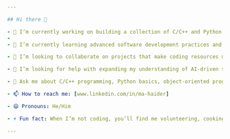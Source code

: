 ```yaml
---

## Hi there 👋

- 🔭 I’m currently working on building a collection of C/C++ and Python codes for Programming Fundamentals and Object-Oriented Programming (OOP) to help students learn and practice these essential programming concepts.
- 
- 🌱 I’m currently learning advanced software development practices and exploring artificial intelligence, preparing for my journey into computer science at California State University.

- 👯 I’m looking to collaborate on projects that make coding resources more accessible to learners, especially in C/C++ and Python.

- 🤔 I’m looking for help with expanding my understanding of AI-driven solutions and contributing to open-source projects in software development.

- 💬 Ask me about C/C++ programming, Python basics, object-oriented programming, and SQL database management.

- 📫 How to reach me: [www.linkedin.com/in/ma-haider]

- 😄 Pronouns: He/Him

- ⚡ Fun fact: When I’m not coding, you’ll find me volunteering, cooking, or exploring innovative tech ideas!

---
```

